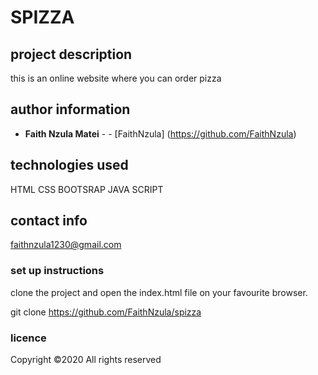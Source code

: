 #   SPIZZA

## project description
 this is an online website where you can order pizza    
  
  
  
## author information
  * **Faith Nzula Matei** - -
  [FaithNzula] (https://github.com/FaithNzula)
  
  
 
    
 ## technologies used 
  HTML
  CSS
  BOOTSRAP
  JAVA SCRIPT
  
  ## contact info
  
   faithnzula1230@gmail.com
   
  ### set up instructions
  
  clone the project and open the index.html file on your favourite browser.
  
  git clone  https://github.com/FaithNzula/spizza
  
  ### licence
  
  Copyright ©2020 All rights reserved
